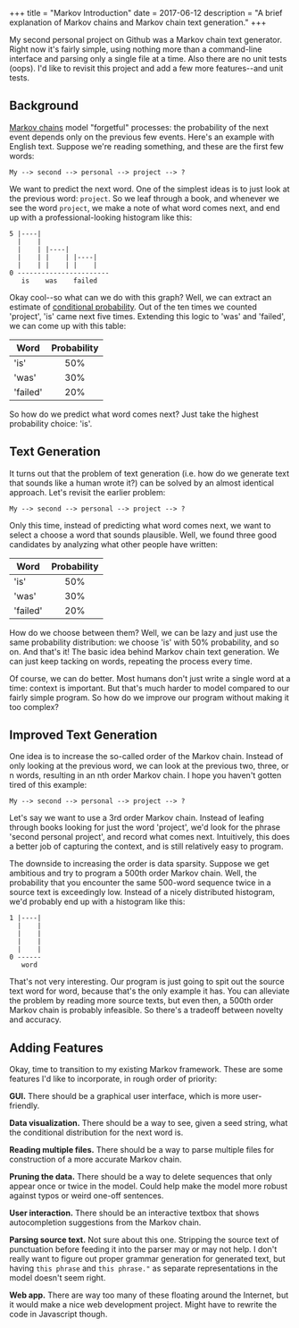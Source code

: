 +++
title = "Markov Introduction"
date = 2017-06-12
description = "A brief explanation of Markov chains and Markov chain text generation."
+++

My second personal project on Github was a Markov chain text generator.
Right now it's fairly simple, using nothing more than a command-line
interface and parsing only a single file at a time. Also there are no
unit tests (oops). I'd like to revisit this project and add a few
more features--and unit tests.

## Background

[Markov chains](https://en.wikipedia.org/wiki/Markov_chain) 
model "forgetful" processes: the probability of the next event depends only on 
the previous few events. Here's an example with English text. Suppose we're 
reading something, and these are the first few words:

```
My --> second --> personal --> project --> ?
```

We want to predict the next word. One of the simplest ideas is to
just look at the previous word: `project`. So we leaf through a 
book, and whenever we see the word `project`, we make
a note of what word comes next, and end up with a 
professional-looking histogram like this:

```
5 |----|
  |    |   
  |    | |----|
  |    | |    | |----|
  |    | |    | |    |
0 -----------------------
   is    was    failed
```

Okay cool--so what can we do with this graph? Well, we can extract
an estimate of [conditional probability](https://en.wikipedia.org/wiki/Conditional_probability). 
Out of the ten times we counted 'project', 'is' came next five times. 
Extending this logic to 'was' and 'failed', we can come up with this 
table:

| Word     | Probability |
|----------|:-----------:|
| 'is'     |    50%      |
| 'was'    |    30%      |
| 'failed' |    20%      |

So how do we predict what word comes next? Just take the highest
probability choice: 'is'. 

## Text Generation

It turns out that the problem of text generation (i.e. how do we
generate text that sounds like a human wrote it?) can be solved by
an almost identical approach. Let's revisit the earlier problem:

```
My --> second --> personal --> project --> ?
```

Only this time, instead of predicting what word comes next, we
want to select a choose a word that sounds plausible. Well,
we found three good candidates by analyzing what other people
have written:

| Word     | Probability |
|----------|:-----------:|
| 'is'     |    50%      |
| 'was'    |    30%      |
| 'failed' |    20%      |

How do we choose between them? Well, we can be lazy and just
use the same probability distribution: we choose 'is' with 50%
probability, and so on. And that's it! The basic idea behind Markov 
chain text generation. We can just keep tacking on words, repeating
the process every time.

Of course, we can do better. Most humans don't just write a single
word at a time: context is important. But that's much harder to model
compared to our fairly simple program. So how do we improve our
program without making it too complex?

## Improved Text Generation

One idea is to increase the so-called order of the Markov chain.
Instead of only looking at the previous word, we can look at the previous
two, three, or n words, resulting in an nth order Markov
chain. I hope you haven't gotten tired of this example:

```
My --> second --> personal --> project --> ?
```

Let's say we want to use a 3rd order Markov chain. 
Instead of leafing through books looking for just the word 'project', we'd
look for the phrase 'second personal project', and record what
comes next. Intuitively, this does a better job of capturing the
context, and is still relatively easy to program.

The downside to increasing the order is data sparsity. Suppose
we get ambitious and try to program a 500th order
Markov chain. Well, the probability that you encounter the same
500-word sequence twice in a source text is exceedingly low. Instead
of a nicely distributed histogram, we'd probably end up with
a histogram like this:

```
1 |----|
  |    |   
  |    | 
  |    |
  |    |
0 ------
   word
```

That's not very interesting. Our program is just going to spit out
the source text word for word, because that's the only example it has.
You can alleviate the problem by reading more source texts, but
even then, a 500th order Markov chain is probably infeasible.
So there's a tradeoff between novelty and accuracy.

## Adding Features

Okay, time to transition to my existing Markov framework. These 
are some features I'd like to incorporate, in rough order of priority:

**GUI.** There should be a graphical user interface, which is more user-friendly.

**Data visualization.** There should be a way to see, given a seed string, 
what the conditional distribution for the next word is.

**Reading multiple files.** There should be a way to parse multiple files
for construction of a more accurate Markov chain.

**Pruning the data.** There should be a way to delete sequences that only 
appear once or twice in the model. Could help make the model more robust
against typos or weird one-off sentences.

**User interaction.** There should be an interactive textbox that shows
autocompletion suggestions from the Markov chain.

**Parsing source text.** Not sure about this one.  Stripping the source text 
of punctuation before feeding it into the parser may or may not help. I don't 
really want to figure out proper grammar generation for generated text, but 
having `this phrase` and `this phrase."` as separate representations in the 
model doesn't seem right.

**Web app.** There are way too many of these floating around the Internet,
but it would make a nice web development project. Might have to rewrite the
code in Javascript though.
